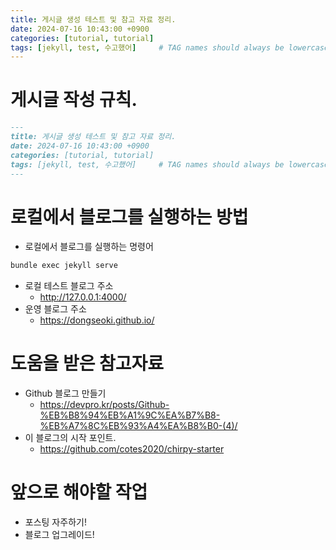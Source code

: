 ```yaml
---
title: 게시글 생성 테스트 및 참고 자료 정리.
date: 2024-07-16 10:43:00 +0900
categories: [tutorial, tutorial]
tags: [jekyll, test, 수고했어]     # TAG names should always be lowercase
---
```

# 게시글 작성 규칙.
```md
---
title: 게시글 생성 테스트 및 참고 자료 정리.
date: 2024-07-16 10:43:00 +0900
categories: [tutorial, tutorial]
tags: [jekyll, test, 수고했어]     # TAG names should always be lowercase
---
```
# 로컬에서 블로그를 실행하는 방법

* 로컬에서 블로그를 실행하는 명령어
```sh
bundle exec jekyll serve
```
* 로컬 테스트 블로그 주소
  * http://127.0.0.1:4000/
* 운영 블로그 주소
  * https://dongseoki.github.io/

# 도움을 받은 참고자료
* Github 블로그 만들기
  * https://devpro.kr/posts/Github-%EB%B8%94%EB%A1%9C%EA%B7%B8-%EB%A7%8C%EB%93%A4%EA%B8%B0-(4)/
* 이 블로그의 시작 포인트.
  * https://github.com/cotes2020/chirpy-starter

# 앞으로 해야할 작업
* 포스팅 자주하기!
* 블로그 업그레이드!
